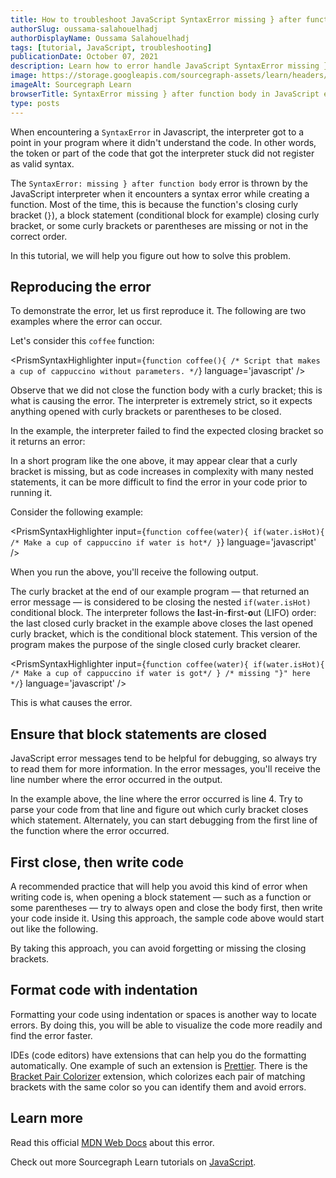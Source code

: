 ```yaml
---
title: How to troubleshoot JavaScript SyntaxError missing } after function body
authorSlug: oussama-salahouelhadj
authorDisplayName: Oussama Salahouelhadj
tags: [tutorial, JavaScript, troubleshooting]
publicationDate: October 07, 2021
description: Learn how to error handle JavaScript SyntaxError missing } after function body
image: https://storage.googleapis.com/sourcegraph-assets/learn/headers/sourcegraph-learn-header-3.png
imageAlt: Sourcegraph Learn
browserTitle: SyntaxError missing } after function body in JavaScript error handling
type: posts
---
```


When encountering a `SyntaxError` in Javascript, the interpreter got to a point in your program where it didn't understand the code. In other words, the token or part of the code that got the interpreter stuck did not register as valid syntax.

The `SyntaxError: missing } after function body` error is thrown by the JavaScript interpreter when it encounters a syntax error while creating a function. Most of the time, this is because the function's closing curly bracket (`}`), a block statement (conditional block for example) closing curly bracket, or some curly brackets or parentheses are missing or not in the correct order.

In this tutorial, we will help you figure out how to solve this problem.

## Reproducing the error

To demonstrate the error, let us first reproduce it. The following are two examples where the error can occur.

Let's consider this `coffee` function:

<PrismSyntaxHighlighter
input={`function coffee(){
  /* Script that makes a cup of cappuccino
   without parameters. */`}
language='javascript'
/>

Observe that we did not close the function body with a curly bracket; this is what is causing the error. The interpreter is extremely strict, so it expects anything opened with curly brackets or parentheses to be closed.

In the example, the interpreter failed to find the expected closing bracket so it returns an error:

<Highlighter
input='Uncaught SyntaxError: missing } after function body 4:0
note: { opened at line 1, column 16'
/>

In a short program like the one above, it may appear clear that a curly bracket is missing, but as code increases in complexity with many nested statements, it can be more difficult to find the error in your code prior to running it. 

Consider the following example:

<PrismSyntaxHighlighter
input={`function coffee(water){
    if(water.isHot){
        /* Make a cup of cappuccino
        if water is hot*/
}`}
language='javascript'
/>

When you run the above, you'll receive the following output.

<Highlighter
input='Uncaught SyntaxError: missing } after function body 6:0
note: { opened at line 1, column 27'
/>

The curly bracket at the end of our example program — that returned an error message — is considered to be closing the nested `if(water.isHot)` conditional block. The interpreter follows the **l**ast-**i**n-**f**irst-**o**ut (LIFO) order: the last closed curly bracket in the example above closes the last opened curly bracket, which is the conditional block statement. This version of the program makes the purpose of the single closed curly bracket clearer.

<PrismSyntaxHighlighter
input={`function coffee(water){
    if(water.isHot){
        /* Make a cup of cappuccino
        if water is got*/
    }
/* missing "}" here */`}
language='javascript'
/>

This is what causes the error.

## Ensure that block statements are closed

JavaScript error messages tend to be helpful for debugging, so always try to read them for more information. In the error messages, you'll receive the line number where the error occurred in the output.

<Highlighter
input='Uncaught SyntaxError: missing } after function body 4:0
note: { opened at line 1, column 16'
/>

In the example above, the line where the error occurred is line 4. Try to parse your code from that line and figure out which curly bracket closes which statement. Alternately, you can start debugging from the first line of the function where the error occurred.

## First close, then write code

A recommended practice that will help you avoid this kind of error when writing code is, when opening a block statement — such as a function or some parentheses — try to always open and close the body first, then write your code inside it. Using this approach, the sample code above would start out like the following.

<PrismSyntaxHighlighter
input='function coffee() {}'
language='javascript'
/>

By taking this approach, you can avoid forgetting or missing the closing brackets.

## Format code with indentation

Formatting your code using indentation or spaces is another way to locate errors. By doing this, you will be able to visualize the code more readily and find the error faster.

IDEs (code editors) have extensions that can help you do the formatting automatically. One example of such an extension is [Prettier](https://prettier.io/). There is the [Bracket Pair Colorizer](https://marketplace.visualstudio.com/items?itemName=CoenraadS.bracket-pair-colorizer-2) extension, which colorizes each pair of matching brackets with the same color so you can identify them and avoid errors.

## Learn more

Read this official [MDN Web Docs](https://developer.mozilla.org/en-US/docs/Web/JavaScript/Reference/Errors/Missing_curly_after_function_body) about this error.

<SourcegraphSearch query="SyntaxError: missing } after function body" patternType="literal"/>

Check out more Sourcegraph Learn tutorials on [JavaScript](https://learn.sourcegraph.com/tags/javascript).
